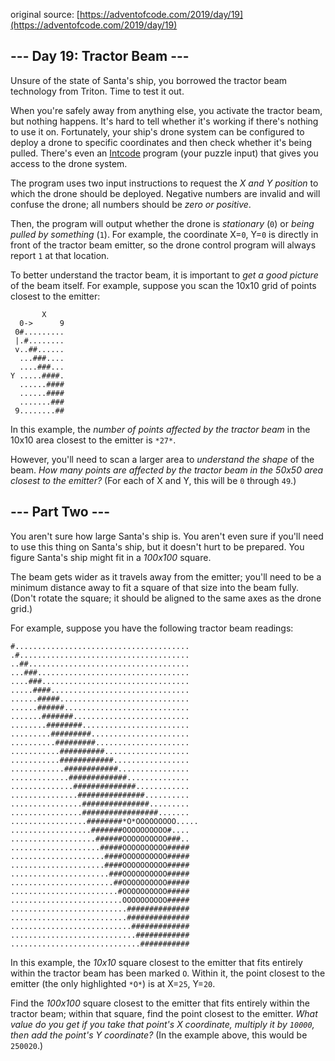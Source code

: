 original source: [https://adventofcode.com/2019/day/19](https://adventofcode.com/2019/day/19)
## --- Day 19: Tractor Beam ---
Unsure of the state of Santa's ship, you borrowed the tractor beam technology from Triton. Time to test it out.

When you're safely away from anything else, you activate the tractor beam, but nothing happens.  It's hard to tell whether it's working if there's nothing to use it on. Fortunately, your ship's drone system can be configured to deploy a drone to specific coordinates and then check whether it's being pulled. There's even an [Intcode](9) program (your puzzle input) that gives you access to the drone system.

The program uses two input instructions to request the *X and Y position* to which the drone should be deployed.  Negative numbers are invalid and will confuse the drone; all numbers should be *zero or positive*.

Then, the program will output whether the drone is *stationary* (`0`) or *being pulled by something* (`1`). For example, the coordinate X=`0`, Y=`0` is directly in front of the tractor beam emitter, so the drone control program will always report `1` at that location.

To better understand the tractor beam, it is important to *get a good picture* of the beam itself. For example, suppose you scan the 10x10 grid of points closest to the emitter:

```
       X
  0->      9
 0#.........
 |.#........
 v..##......
  ...###....
  ....###...
Y .....####.
  ......####
  ......####
  .......###
 9........##
```

In this example, the *number of points affected by the tractor beam* in the 10x10 area closest to the emitter is `*27*`.

However, you'll need to scan a larger area to *understand the shape* of the beam. *How many points are affected by the tractor beam in the 50x50 area closest to the emitter?* (For each of X and Y, this will be `0` through `49`.)


## --- Part Two ---
You aren't sure how large Santa's ship is. You aren't even sure if you'll need to use this thing on Santa's ship, but it doesn't hurt to be prepared. You figure Santa's ship might fit in a *100x100* square.

The beam gets wider as it travels away from the emitter; you'll need to be a minimum distance away to fit a square of that size into the beam fully. (Don't rotate the square; it should be aligned to the same axes as the drone grid.)

For example, suppose you have the following tractor beam readings:

```
#.......................................
.#......................................
..##....................................
...###..................................
....###.................................
.....####...............................
......#####.............................
......######............................
.......#######..........................
........########........................
.........#########......................
..........#########.....................
...........##########...................
...........############.................
............############................
.............#############..............
..............##############............
...............###############..........
................###############.........
................#################.......
.................########*O*OOOOOOOOO.....
..................#######OOOOOOOOOO#....
...................######OOOOOOOOOO###..
....................#####OOOOOOOOOO#####
.....................####OOOOOOOOOO#####
.....................####OOOOOOOOOO#####
......................###OOOOOOOOOO#####
.......................##OOOOOOOOOO#####
........................#OOOOOOOOOO#####
.........................OOOOOOOOOO#####
..........................##############
..........................##############
...........................#############
............................############
.............................###########
```

In this example, the *10x10* square closest to the emitter that fits entirely within the tractor beam has been marked `O`. Within it, the point closest to the emitter (the only highlighted `*O*`) is at X=`25`, Y=`20`.

Find the *100x100* square closest to the emitter that fits entirely within the tractor beam; within that square, find the point closest to the emitter.  *What value do you get if you take that point's X coordinate, multiply it by `10000`, then add the point's Y coordinate?* (In the example above, this would be `250020`.)


